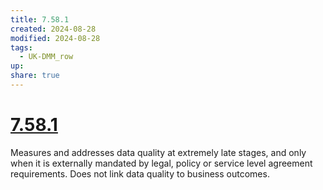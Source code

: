 ```yaml
---
title: 7.58.1
created: 2024-08-28
modified: 2024-08-28
tags:
  - UK-DMM_row
up: 
share: true
---
```

# [7.58.1](7.58.1.md)

Measures and addresses data quality at extremely late stages, and only when it is externally mandated by legal, policy or service level agreement requirements. Does not link data quality to business outcomes.

